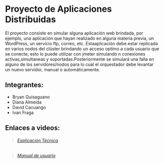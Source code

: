 # Proyecto de Aplicaciones Distribuidas

El proyecto consiste en simular alguna aplicación web brindada, por ejemplo, una aplicación que hayan realizado en alguna materia previa, un WordPress, un servicio ftp, correo, etc. Estaaplicación debe estar replicada en varios nodos del clúster brindando un acceso optimo a cada usuario que se conecte, esto lo puede utilizar con jmeter simulando n conexiones activas,simultaneas y soportadas.Posteriormente se simulará una falla en alguno de los servidores/nodos para lo cual el orquestador
debe levantar un nuevo servidor, manual o automáticamente.

## Integrantes:
- Bryan Quisaguano
- Diana Almeida
- David Cacuango
- Ivan Fraga

## Enlaces a videos:
> ######  [Explicación Técnica](https://epnecuador-my.sharepoint.com/:b:/g/personal/diana_almeida01_epn_edu_ec/EUY_veI22y1IpDNEJYGDDdwB-eYNZXuu22IINJyfnJGpsQ?e=NQ7tOS)

> ######  [Manual de usuario](https://youtu.be/v-SxqoxMKGE)
